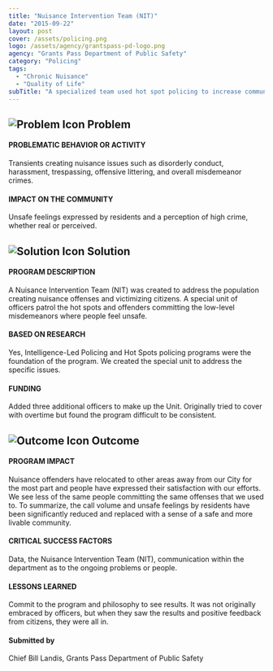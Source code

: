 ```yaml
---
title: "Nuisance Intervention Team (NIT)"
date: "2015-09-22"
layout: post
cover: /assets/policing.png
logo: /assets/agency/grantspass-pd-logo.png
agency: "Grants Pass Department of Public Safety"
category: "Policing"
tags:
  - "Chronic Nuisance"
  - "Quality of Life"
subTitle: "A specialized team used hot spot policing to increase community safety and livability."
---
```


## ![Problem Icon](https://github.com/google/material-design-icons/raw/master/alert/1x_web/ic_error_outline_black_48dp.png "Problem") Problem

#### PROBLEMATIC BEHAVIOR OR ACTIVITY

Transients creating nuisance issues such as disorderly conduct, harassment, trespassing, offensive littering, and overall misdemeanor crimes.

#### IMPACT ON THE COMMUNITY

Unsafe feelings expressed by residents and a perception of high crime, whether real or perceived.

## ![Solution Icon](https://github.com/google/material-design-icons/raw/master/action/1x_web/ic_lightbulb_outline_black_48dp.png "Solution") Solution

#### PROGRAM DESCRIPTION

A Nuisance Intervention Team (NIT) was created to address the population creating nuisance offenses and victimizing citizens. A special unit of officers patrol the hot spots and offenders committing the low-level misdemeanors where people feel unsafe.

#### BASED ON RESEARCH

Yes, Intelligence-Led Policing and Hot Spots policing programs were the foundation of the program. We created the special unit to address the specific issues.

#### FUNDING

Added three additional officers to make up the Unit. Originally tried to cover with overtime but found the program difficult to be consistent.

## ![Outcome Icon](https://github.com/google/material-design-icons/raw/master/action/1x_web/ic_view_list_black_48dp.png "Outcome") Outcome

#### PROGRAM IMPACT

Nuisance offenders have relocated to other areas away from our City for the most part and people have expressed their satisfaction with our efforts. We see less of the same people committing the same offenses that we used to. To summarize, the call volume and unsafe feelings by residents have been significantly reduced and replaced with a sense of a safe and more livable community.

#### CRITICAL SUCCESS FACTORS

Data, the Nuisance Intervention Team (NIT), communication within the department as to the ongoing problems or people.

#### LESSONS LEARNED

Commit to the program and philosophy to see results. It was not originally embraced by officers, but when they saw the results and positive feedback from citizens, they were all in.

#### Submitted by
Chief Bill Landis, Grants Pass Department of Public Safety
